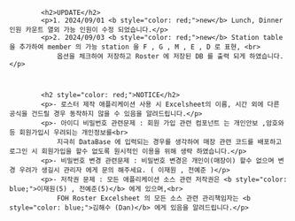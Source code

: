 
            <h2>UPDATE</h2>
            <p>1. 2024/09/01 <b style="color: red;">new</b> Lunch, Dinner 인원 카운트 열외 가능 인원이 수정 되었습니다.</p>
            <p>2. 2024/09/03 <b style="color: red;">new</b> Station table 을 추가하여 member 의 가능 station 을 F , G , M , E , D 로 표현, <br>
            	옵션을 체크하여 저장하고 Roster 에 저장된 DB 를 출력 되게 하였습니다.</p>
       
        
       
            <h2 style="color: red;">NOTICE</h2>
            <p>- 로스터 제작 애플리케이션 사용 시 Excelsheet의 이름, 시간 외에 다른 공식을 건드릴 경우 동작하지 않을 수 있음을 알려드립니다.</p>
            <p>- 아이디 비밀번호 관련문제 : 회원 가입 관련 컴포넌트 는 개인안보 ,암호와 등 회원가입시 우려되는 개인정보를<br>
                지극히 DataBase 에 입력되는 경우를 생각하여 매장 관련 코드를 배포하고 로그인 시 회원가입을 할수 없도록 원시적인 이용을 위해 생략 하였습니다.</p>
            <p>- 비밀번호 변경 관련문제 : 비밀번호 변경은 개인이(매장이) 할수 없으며 변경 우려가 생길시 관리자 에게 문의 해주세요. ( 이재원 , 전예준 )</p>
            <p>- 저작권 문제 : 모든 애플리케이션 소스 관련 저작권은 <b style="color: blue;">이재원(5) , 전예준(5)</b> 에게 있으며,<br>
                FOH Roster Excelsheet 의 모든 소스 관련 관리책임자는 <b style="color: blue;">김해수 (Dan)</b> 에게 있음을 알려드립니다.</p>
       
